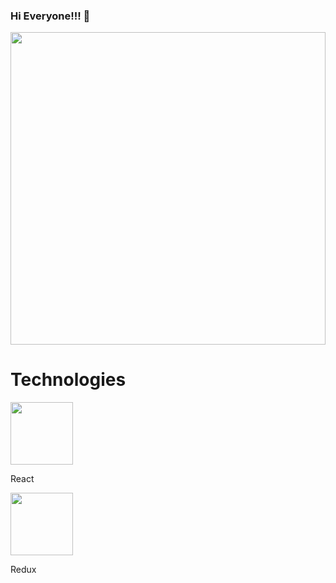 ### Hi Everyone!!! 👋
<img src="https://user-images.githubusercontent.com/39142850/67110554-fdea5400-f20d-11e9-834a-d459a612b7b1.gif" width="100%" height="500px"/>

<div>
 <h1>Technologies</h1>
 <img src="https://cdn.iconscout.com/icon/free/png-512/react-1-282599.png" width="100px" height="100px" alt=""/>
 <p>React</p>
 <img src="https://img.icons8.com/color/452/redux.png" width="100px" height="100px" alt=""/>
 <p>Redux</p>
 </div>
<!--
**17agustin/17agustin** is a ✨ _special_ ✨ repository because its `README.md` (this file) appears on your GitHub profile.

Here are some ideas to get you started:

- 🔭 I’m currently working on ...
- 🌱 I’m currently learning ... 
- 👯 I’m looking to collaborate on ...
- 🤔 I’m looking for help with ...
- 💬 Ask me about ...
- 📫 How to reach me: ...
- 😄 Pronouns: ...
- ⚡ Fun fact: ...
-->
